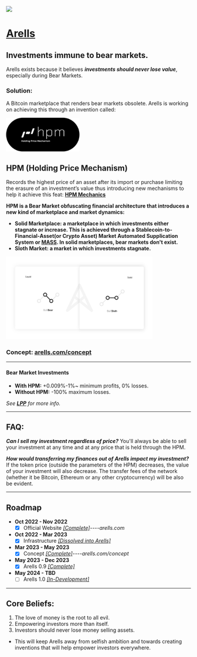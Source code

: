 <img src="https://github.com/Ecare-Exchange/Arells/blob/main/Art/General/Arells-Icon-Ebony.png" width="70px"> 


# [Arells](https://arells.com)
## Investments immune to bear markets.

Arells exists because it believes ***investments should never lose value***, especially during Bear Markets.

### Solution:
A Bitcoin marketplace that renders bear markets obsolete. Arells is working on achieving this through an invention called:

<img src="https://github.com/Art-Sells/Arells/blob/test/Art/General/HPMLogoDisplay.png" width="200px"> 

## HPM (Holding Price Mechanism)
Records the highest price of an asset after its import or purchase limiting the erasure of an investment’s value thus introducing new mechanisms to help it achieve this feat: **[HPM Mechanics](https://github.com/Art-Sells/HPM/blob/main/Mechanics.md)**

**HPM is a Bear Market obfuscating financial architecture that introduces a new kind of marketplace and market dynamics:**

- **Solid Marketplace: a marketplace in which investments either stagnate or increase. This is achieved through a Stablecoin-to-Financial-Asset(or Crypto Asset) Market Automated Supplication System or [MASS](https://github.com/Art-Sells/HPM/MASS). In solid marketplaces, bear markets don't exist.**
- **Sloth Market: a market in which investments stagnate.**

<img src="https://github.com/Art-Sells/Arells/blob/test/Art/Marketing/BeforeandAfterArellss.png" width="400px"> 

### Concept: [arells.com/concept](https://arells.com/concept)

_______________________________________

#### Bear Market Investments

- **With HPM:** +0.009%-1%~ minimum profits, 0% losses.
- **Without HPM:** -100% maximum losses.

*See **[LPP](https://github.com/Art-Sells/HPM/MASS/LPP)** for more info.*
_______________________________________________________________________

## FAQ:

***Can I sell my investment regardless of price?***
You'll always be able to sell your investment at any time and at any price that is held through the HPM.

***How would transferring my finances out of Arells impact my investment?***
If the token price (outside the parameters of the HPM) decreases, the value of your investment will also decrease. The transfer fees of the network (whether it be Bitcoin, Ethereum or any other cryptocurrency) will be also be evident.

_______________________________________________________________________

## Roadmap

- **Oct 2022 - Nov 2022**
  - [X] Official Website *[[Complete]](https://arells.com)*----*arells.com* 

- **Oct 2022 - Mar 2023**
   - [X] Infrastructure *[[Dissolved into Arells]](https://github.com/Ecare-Exchange/infrastructure)*

- **Mar 2023 - May 2023**
  - [X] Concept *[[Complete]](https://arells.com/concept)*----*arells.com/concept*
 
- **May 2023 - Dec 2023**
  - [X] Arells 0.9 *[[Complete]](https://arells.com)*

- **May 2024 - TBD**
  - [ ] Arells 1.0 *[[In-Development]](https://github.com/Art-Sells/Arells/commits/test)*

_______________________________________________________________________

## Core Beliefs:

1. The love of money is the root to all evil.
2. Empowering investors more than itself.
3. Investors should never lose money selling assets.

- This will keep Arells away from selfish ambition and towards creating inventions that will help empower investors everywhere.
